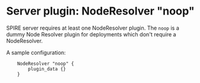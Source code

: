 # Server plugin: NodeResolver "noop"

SPIRE server requires at least one NodeResolver plugin.
The `noop` is a dummy Node Resolver plugin for deployments which don't
require a NodeResolver.

A sample configuration:

```
    NodeResolver "noop" {
        plugin_data {}
    }
```
